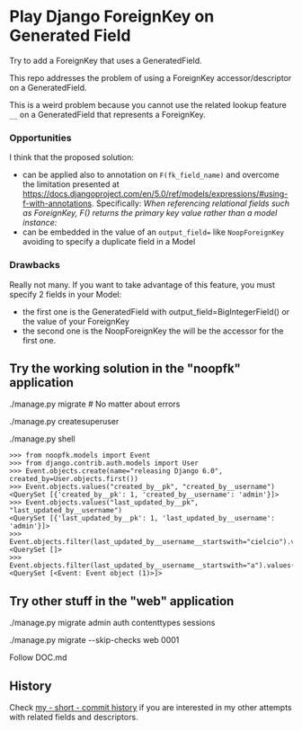 # Play Django ForeignKey on Generated Field

Try to add a ForeignKey that uses a GeneratedField.

This repo addresses the problem of using a ForeignKey accessor/descriptor on a GeneratedField. 

This is a weird problem because you cannot use the related lookup feature `__` on a GeneratedField that represents a ForeignKey.

### Opportunities

I think that the proposed solution:

- can be applied also to annotation on `F(fk_field_name)` and overcome the limitation presented at https://docs.djangoproject.com/en/5.0/ref/models/expressions/#using-f-with-annotations. Specifically: *When referencing relational fields such as ForeignKey, F() returns the primary key value rather than a model instance:*
- can be embedded in the value of an `output_field=` like `NoopForeignKey` avoiding to specify a duplicate field in a Model

### Drawbacks

Really not many. If you want to take advantage of this feature, you must specify 2 fields in your Model:

- the first one is the GeneratedField with output_field=BigIntegerField() or the value of your ForeignKey
- the second one is the NoopForeignKey the will be the accessor for the first one.

## Try the working solution in the "noopfk" application

./manage.py migrate  # No matter about errors

./manage.py createsuperuser

./manage.py shell

```
>>> from noopfk.models import Event
>>> from django.contrib.auth.models import User
>>> Event.objects.create(name="releasing Django 6.0", created_by=User.objects.first())
>>> Event.objects.values("created_by__pk", "created_by__username")
<QuerySet [{'created_by__pk': 1, 'created_by__username': 'admin'}]>
>>> Event.objects.values("last_updated_by__pk", "last_updated_by__username")
<QuerySet [{'last_updated_by__pk': 1, 'last_updated_by__username': 'admin'}]>
>>> Event.objects.filter(last_updated_by__username__startswith="cielcio").values()
<QuerySet []>
>>> Event.objects.filter(last_updated_by__username__startswith="a").values()
<QuerySet [<Event: Event object (1)>]>
```

## Try other stuff in the "web" application

./manage.py migrate admin auth contenttypes sessions

./manage.py migrate --skip-checks web 0001

Follow DOC.md

## History

Check [my - short - commit history](https://github.com/feroda/play-django-generatedfk/commits/main/) if you are interested in my other attempts with related fields and descriptors.
